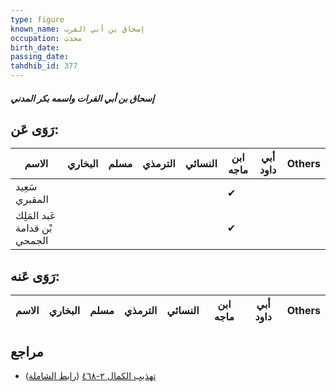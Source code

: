 ```yaml
---
type: figure
known_name: إسحاق بن أبي الفرت
occupation: محدث
birth_date:
passing_date:
tahdhib_id: 377
---
```

##### إسحاق بن أبي الفرات واسمه بكر المدني

## رَوَى عَن:
| الاسم                         | البخاري | مسلم | الترمذي | النسائي | ابن ماجه | أبي داود | Others |
| ----------------------------- | ------- | ---- | ------- | ------- | -------- | -------- | ------ |
| سَعِيد المقبري                |         |      |         |         | ✔        |          |        |
| عَبد المَلِك بْن قدامة الجمحي |         |      |         |         | ✔        |          |        |
## رَوَى عَنه:
| الاسم | البخاري | مسلم | الترمذي | النسائي | ابن ماجه | أبي داود | Others |
| ----- | ------- | ---- | ------- | ------- | -------- | -------- | ------ |
## مراجع
- [تهذيب الكمال ٢-٤٦٨](obsidian://open?vault=Tahdhib-al-Kamal&file=Figures/٣٧٧-إسحاق%20بن%20أبي%20الفرات%20واسمه%20بكر%20المدني) ([رابط الشاملة](https://shamela.ws/book/3722/949))